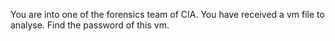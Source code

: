 You are into one of the forensics team of CIA. You have received a vm file to analyse. Find the password of this vm. 
